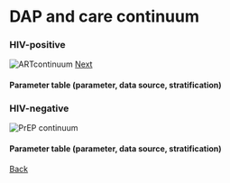 # DAP and care continuum
### HIV-positive
<h id="ARTcontinuum"></h>
![ARTcontinuum](figures/ARTContinuum.png)
<a href="ARTContinuum.md#ARTContinuum2">Next</a>

#### Parameter table (parameter, data source, stratification)

### HIV-negative
![PrEP continuum](figures/PrEPContinuum.png)

#### Parameter table (parameter, data source, stratification)

<a href="CostingModelSum.md">Back</a>